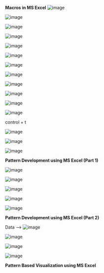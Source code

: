 **Macros in MS Excel**
![image](https://github.com/princit/Data_Analysis_and_Bussiness_Intelligence/assets/29123911/c9236c21-b9d8-42d1-beeb-95a9bd2fa4c9)

![image](https://github.com/princit/Data_Analysis_and_Bussiness_Intelligence/assets/29123911/43aa5b81-34be-4e7f-bd9b-6356fa52397d)

![image](https://github.com/princit/Data_Analysis_and_Bussiness_Intelligence/assets/29123911/0822947c-5333-4d1f-9304-5f4704a35682)

![image](https://github.com/princit/Data_Analysis_and_Bussiness_Intelligence/assets/29123911/2400660a-78d7-406d-b1f5-d4ecfe0bb8fb)

![image](https://github.com/princit/Data_Analysis_and_Bussiness_Intelligence/assets/29123911/4008900e-3c2a-4634-84fe-0b5c162b79d9)

![image](https://github.com/princit/Data_Analysis_and_Bussiness_Intelligence/assets/29123911/514065d0-9a29-4fd9-9b8c-873561fa37b3)

![image](https://github.com/princit/Data_Analysis_and_Bussiness_Intelligence/assets/29123911/96eac915-f462-4328-9401-126d9df7ff14)

![image](https://github.com/princit/Data_Analysis_and_Bussiness_Intelligence/assets/29123911/4d20aaf3-aabe-4c39-8e4b-240ddc8a4b37)

![image](https://github.com/princit/Data_Analysis_and_Bussiness_Intelligence/assets/29123911/44f5d59d-3dad-41eb-8603-98fd126269e5)

![image](https://github.com/princit/Data_Analysis_and_Bussiness_Intelligence/assets/29123911/b8591cc6-3673-4fdc-a821-c279f6b0cff1)

![image](https://github.com/princit/Data_Analysis_and_Bussiness_Intelligence/assets/29123911/8ff1c027-c31d-40aa-881b-0834655af390)

![image](https://github.com/princit/Data_Analysis_and_Bussiness_Intelligence/assets/29123911/0279504f-7b78-4008-8945-d22102ebe311)

control + t

![image](https://github.com/princit/Data_Analysis_and_Bussiness_Intelligence/assets/29123911/508b4280-130b-4e53-a28b-c7358e739ac7)

![image](https://github.com/princit/Data_Analysis_and_Bussiness_Intelligence/assets/29123911/6a6634d4-bb77-4dcf-834b-417144f7f145)

![image](https://github.com/princit/Data_Analysis_and_Bussiness_Intelligence/assets/29123911/e1f4029a-c8bc-4703-bf06-77e0c965e035)


**Pattern Development using MS Excel (Part 1)**

![image](https://github.com/princit/Data_Analysis_and_Bussiness_Intelligence/assets/29123911/c7cbb548-3ad6-4d23-ab01-4e7a69a96eac)

![image](https://github.com/princit/Data_Analysis_and_Bussiness_Intelligence/assets/29123911/5cedf968-4204-4375-8aac-54d7a8cd4cbb)

![image](https://github.com/princit/Data_Analysis_and_Bussiness_Intelligence/assets/29123911/8b99393f-45bd-461e-8fb3-d2c2a64a82b3)

![image](https://github.com/princit/Data_Analysis_and_Bussiness_Intelligence/assets/29123911/48399092-357d-4a2e-92f8-55f19cc16eaa)

![image](https://github.com/princit/Data_Analysis_and_Bussiness_Intelligence/assets/29123911/40314256-8e5f-4396-89f3-4ae416402d25)

**Pattern Development using MS Excel (Part 2)**

Data -->
![image](https://github.com/princit/Data_Analysis_and_Bussiness_Intelligence/assets/29123911/2a2936ce-f3b0-4a67-a97e-b517a665ecb8)

![image](https://github.com/princit/Data_Analysis_and_Bussiness_Intelligence/assets/29123911/a98b2ded-beaa-4ab7-ba07-b5593ebb8804)

![image](https://github.com/princit/Data_Analysis_and_Bussiness_Intelligence/assets/29123911/6eee7cc9-3e02-4795-bb22-2763f349a901)

![image](https://github.com/princit/Data_Analysis_and_Bussiness_Intelligence/assets/29123911/14441732-aa51-4997-a01d-22de1b23c3cd)


 **Pattern Based Visualization using MS Excel**

